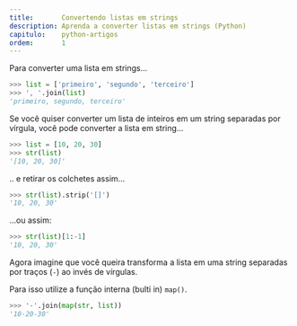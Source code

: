 ```yaml
---
title:       Convertendo listas em strings
description: Aprenda a converter listas em strings (Python)
capitulo:    python-artigos
ordem:       1
---
```


Para converter uma lista em strings...

```python
>>> list = ['primeiro', 'segundo', 'terceiro']
>>> ', '.join(list)
'primeiro, segundo, terceiro'
```

Se você quiser converter um lista de inteiros em um string separadas por vírgula, você pode converter a lista em string...

```python
>>> list = [10, 20, 30]
>>> str(list)
'[10, 20, 30]'
```

.. e retirar os colchetes assim...

```python
>>> str(list).strip('[]')
'10, 20, 30'
```

...ou assim:

```python
>>> str(list)[1:-1]
'10, 20, 30'
```

Agora imagine que você queira transforma a lista em uma string separadas por traços (`-`) ao invés de vírgulas.

Para isso utilize a função interna (bulti in) `map()`.

```python
>>> '-'.join(map(str, list))
'10-20-30'
```
